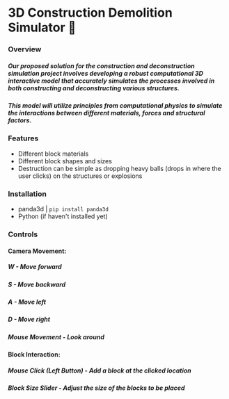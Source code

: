 # 3D Construction Demolition Simulator 🧱

### Overview

##### Our proposed solution for the construction and deconstruction simulation project involves developing a robust computational 3D interactive model that accurately simulates the processes involved in both constructing and deconstructing various structures. 

##### This model will utilize principles from computational physics to simulate the interactions between **different materials, forces and structural factors.**

### Features
- Different block materials
- Different block shapes and sizes
- Destruction can be simple as dropping heavy balls (drops in where the user clicks) on the structures or explosions

### Installation
- panda3d | `pip install panda3d`
- Python (if haven't installed yet)

### Controls
#### Camera Movement:
##### W - Move forward
##### S - Move backward
##### A - Move left
##### D - Move right
##### Mouse Movement - Look around

#### Block Interaction:
##### Mouse Click (Left Button) - Add a block at the clicked location
##### Block Size Slider - Adjust the size of the blocks to be placed

